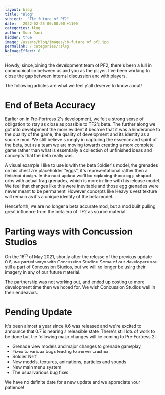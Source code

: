 ```yaml
---
layout: blog
title: "Blog"
subject:  "The future of PF2"
date:   2022-02-25 00:00:00 +1100
categories: blog
author: Sour Dani
hidden: true
image: /assets/blog/images/sb-future_of_pf2.jpg
permalink: /:categories/:slug
NoImageEffect: 0
---
```


Howdy, since joining the development team of PF2, there's been a lull in communication between us and you as the player. I've been working to close the gap between internal discussion and with players. 

The following articles are what we feel y'all deserve to know about!

# End of Beta Accuracy

Earlier on in Pre-Fortress 2's development, we felt a strong sense of obligation to stay as close as possible to TF2's beta. The further along we got into development the more evident it became that it was a hinderance to the quality of the game, the quality of development and its identity as a source mod. We still believe strongly in capturing the essence and spirit of the beta, but as a team we are moving towards creating a more complete game rather than what is essentially a collection of unfinished ideas and concepts that the beta really was.

A visual example I like to use is with the beta Soldier's model, the grenades on his chest are placeholder "eggs", it's representational rather then a finished design. In the next update we'll be replacing these egg-shaped orbs with actual frag grenades, which is more in-line with his release model. We feel that changes like this were inevitable and those egg grenades were never meant to be permanent. However concepts like Heavy's vest texture will remain as it's a unique identity of the beta model.

Henceforth, we are no longer a beta accurate mod, but a mod built pulling great influence from the beta era of TF2 as source material.

# Parting ways with Concussion Studios

On the 16<sup>th</sup> of May 2021, shortly after the release of the previous update 0.6, we parted ways with Concussion Studios. Some of our developers are still a part of Concussion Studios, but we will no longer be using their imagery in any of our future material. 

The partnership was not working out, and ended up costing us more development time then we hoped for. We wish Concussion Studios well in their endeavors.

# Pending Update

It's been almost a year since 0.6 was released and we're excited to announce that 0.7 is nearing a releasible state. There's still lots of work to be done but the following 
major changes will be coming to Pre-Fortress 2:

- Grenade view models and major changes to grenade gameplay
- Fixes to various bugs leading to server crashes
- Soldier Nerf
- New models, textures, animations, particles and sounds
- New main menu system
- The usual various bug fixes

We have no definite date for a new update and we appreciate your patience!